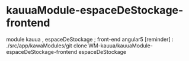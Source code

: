 # kauuaModule-espaceDeStockage-frontend

  module kauua , espaceDeStockage ; front-end angular5 
   [reminder] : ./src/app/kawaModules/git clone WM-kauua/kauuaModule-espaceDeStockage-frontend espaceDeStockage
